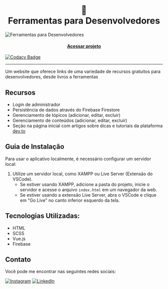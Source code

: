 <h1 align="center"> 🔗 <br> Ferramentas para Desenvolvedores</h1>

![Ferramentas para Desenvolvedores](https://github.com/lezzin/dev_resources/assets/103830032/99fc92d3-f8ac-4e87-aecd-fcfa99efb4ad)

<h4 align="center"><a href="https://mydevresources.vercel.app">Acessar projeto</a></h4>

[![Codacy Badge](https://app.codacy.com/project/badge/Grade/6451cef86ff742528c583a2704ec8c45)](https://app.codacy.com/gh/lezzin/dev_resources/dashboard?utm_source=gh&utm_medium=referral&utm_content=&utm_campaign=Badge_grade)

---

Um website que oferece links de uma variedade de recursos gratuitos para desenvolvedores, desde livros a ferramentas

## Recursos

- Login de administrador
- Persistência de dados através do Firebase Firestore
- Gerenciamento de tópicos (adicionar, editar, excluir)
- Gerenciamento de conteúdos (adicionar, editar, excluir)
- Seção na página inicial com artigos sobre dicas e tutoriais da plataforma [dev.to](https://dev.to/)

## Guia de Instalação

Para usar o aplicativo localmente, é necessário configurar um servidor local:

1. Utilize um servidor local, como XAMPP ou Live Server (Extensão do VSCode).
   - Se estiver usando XAMPP, adicione a pasta do projeto, inicie o servidor e acesse o arquivo `index.html` em um navegador da web.
   - Se estiver usando a extensão Live Server, abra o VSCode e clique em "Go Live" no canto inferior esquerdo da tela.

## Tecnologias Utilizadas:

* HTML
* SCSS
* Vue.js
* Firebase

## Contato

Você pode me encontrar nas seguintes redes sociais:

[![Instagram](https://img.shields.io/badge/Instagram-0E6212?style=for-the-badge&logo=instagram&logoColor=white)](https://www.instagram.com/leandroadrian_/)
[![LinkedIn](https://img.shields.io/badge/LinkedIn-0E6212?style=for-the-badge&logo=linkedin&logoColor=white)](https://www.linkedin.com/in/leandro-adrian)
